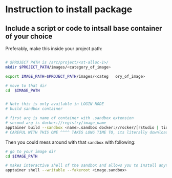 # Instruction to install package

## Include a script or code to intsall base container of your choice

Preferably, make this inside your project path:

```bash

# $PROJECT PATH is /arc/project/<st-alloc-1>/
mkdir $PROJECT_PATH/images/<category_of_image>

export IMAGE_PATH=$PROJECT_PATH/images/<categ   ory_of_image>

# move to that dir
cd  $IMAGE_PATH


# Note this is only available in LOGIN NODE
# build sandbox container

# first arg is name of container with .sandbox extension
# second arg is docker://registry/image_name
apptainer build --sandbox <name>.sandbox docker://rocker/[rstudio | tidyverse | any other image]
# CAREFUL WITH THIS ONE ^^^^ TAKES LONG TIME TO, its literally downloading whole space down and not .sif

```

Then you could mess around with that `sandbox` with following:

```bash
# go to your image dir
cd $IMAGE_PATH

# makes interactive shell of the sandbox and allows you to install anything there
apptainer shell --writable --fakeroot <image.sandbox>
```
